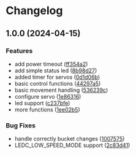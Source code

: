 # Changelog

## 1.0.0 (2024-04-15)


### Features

* add power timeout ([ff354a2](https://github.com/mdvorak/skidsteer-firmware/commit/ff354a23d36d1604928c55f054f46fe6a7c2e6fc))
* add simple status led ([8b98d27](https://github.com/mdvorak/skidsteer-firmware/commit/8b98d27dcae6c9b9dd4d213812410aae83397861))
* added timer for servos ([0d1d06b](https://github.com/mdvorak/skidsteer-firmware/commit/0d1d06bd949b8e96664e2e4e8459015b9ad536e0))
* basic control functions ([44297a5](https://github.com/mdvorak/skidsteer-firmware/commit/44297a581abb951c1d7e7bef3f53fd2ce69c4463))
* basic movement handling ([536239c](https://github.com/mdvorak/skidsteer-firmware/commit/536239caae42b2215f7fa2bbb8c9caf1e213b88b))
* configure servo ([1e86316](https://github.com/mdvorak/skidsteer-firmware/commit/1e86316ed14f554330ec2c8776e93c971149205a))
* led support ([c237bfe](https://github.com/mdvorak/skidsteer-firmware/commit/c237bfeb495b2fc330fec965b2b6bf58e6cb7793))
* more functions ([1ee02b5](https://github.com/mdvorak/skidsteer-firmware/commit/1ee02b5e40a482b353e38a3046ee7a350c0d27a8))


### Bug Fixes

* handle correctly bucket changes ([1007575](https://github.com/mdvorak/skidsteer-firmware/commit/10075755b119789efcaed42a27612921dc87f55b))
* LEDC_LOW_SPEED_MODE support ([2c83d41](https://github.com/mdvorak/skidsteer-firmware/commit/2c83d410f497565d4424fda2200f257f0b8b7cf2))

